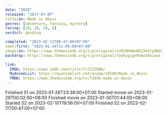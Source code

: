 ```yaml
---
date: "2020"
released: "2017-07-07"
title:en: Made in Abyss
genres: [adventure, fantasy, mystery]
rating: [10, 10, 10, 9]
verdict: pending

completed: "2023-02-11T00:47:00+07:00"
seen:first: "2023-01-24T21:09:00+07:00"
image:en: https://www.themoviedb.org/t/p/original/n30CBH4BoN5Z34tCpOWIPGJYOaS.jpg
backdrop: https://www.themoviedb.org/t/p/original/faEKyqjgnPw6oZ0niowLYsjT5qD.jpg

link:
  IMDb: https://www.imdb.com/title/tt7222086/
  MyAnimeList: https://myanimelist.net/anime/34599/Made_in_Abyss
  TMDB: https://www.themoviedb.org/tv/72636-made-in-abyss
---
```


Finished S1 on 2023-01-26T23:38:00+07:00
Started movie on 2023-01-29T00:02:00+08:00
Finished movie on 2023-01-30T01:44:00+08:00
Started S2 on 2023-02-10T19:56:00+07:00
Finished S2 on 2023-02-11T00:47:00+07:00
